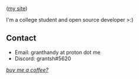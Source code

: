 ([my site](https://grantshandy.github.io))

I'm a college student and open source developer >:)

## Contact
 - Email: granthandy at proton dot me
 - Discord: grantsh#5620

[*buy me a coffee?*](https://buymeacoffee.com/granthandy)
